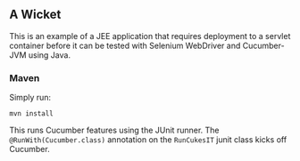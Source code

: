 ## A Wicket

This is an example of a JEE application that requires deployment to a servlet container before it can be tested with
Selenium WebDriver and Cucumber-JVM using Java.

### Maven

Simply run:

```
mvn install
```

This runs Cucumber features using the JUnit runner. The `@RunWith(Cucumber.class)` annotation on the `RunCukesIT` junit class
kicks off Cucumber.

